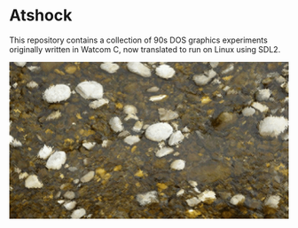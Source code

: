 # Atshock

This repository contains a collection of 90s DOS graphics experiments originally written in Watcom C, now translated to run on Linux using SDL2.

![Stones Image](docs/stones.png)
